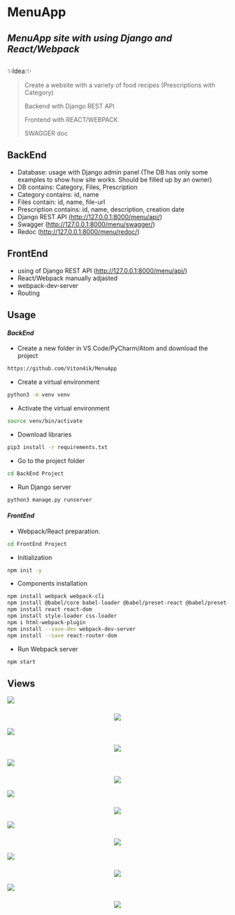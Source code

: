 # MenuApp

## _MenuApp site with using Django and React/Webpack_

##
✨Idea:✨
> Create a website with a variety of food recipes (Prescriptions with Category)
> 
> Backend with Django REST API
>
> Frontend with REACT/WEBPACK 
>
> SWAGGER doc
>

## BackEnd

- Database: usage with Django admin panel (The DB has only some examples to show how site works. Should be filled up by an owner) 
- DB contains: Category, Files, Prescription
- Category contains: id, name
- Files contain: id, name, file-url
- Prescription contains: id, name, description, creation date
- Django REST API (http://127.0.0.1:8000/menu/api/)
- Swagger (http://127.0.0.1:8000/menu/swagger/)
- Redoc   (http://127.0.0.1:8000/menu/redoc/)

## FrontEnd

- using of Django REST API (http://127.0.0.1:8000/menu/api/)
- React/Webpack manually adjasted
- webpack-dev-server
- Routing

## Usage
#### _BackEnd_

- Create a new folder in VS Code/PyCharm/Atom and download the project

```sh
https://github.com/Viton4ik/MenuApp
```
- Create a virtual environment

```sh
python3 -m venv venv
```
- Activate the virtual environment

```sh
source venv/bin/activate
```
- Download libraries

```sh
pip3 install -r requirements.txt
```
- Go to the project folder

```sh
cd BackEnd Project
```
- Run Django server

```sh
python3 manage.py runserver
```
#### _FrontEnd_

- Webpack/React preparation. 

```sh
cd FrontEnd Project
```
- Initialization 

```sh
npm init -y
```
- Components installation 

```sh
npm install webpack webpack-cli
npm install @babel/core babel-loader @babel/preset-react @babel/preset-env
npm install react react-dom
npm install style-loader css-loader
npm i html-webpack-plugin
npm install --save-dev webpack-dev-server
npm install --save react-router-dom
```
- Run Webpack server

```sh
npm start
```
## Views

<img src="https://img.shields.io/static/v1?label=1&message=REST API&color=9cf"/>
<h3 align="center"><img src="https://github.com/Viton4ik/MenuApp/blob/master/BackEnd/MenuApp/media/pictures/REST.png"/></h3> 

<img src="https://img.shields.io/static/v1?label=2&message=SWAGGER&color=9cf"/>
<h3 align="center"><img src="https://github.com/Viton4ik/MenuApp/blob/master/BackEnd/MenuApp/media/pictures/SWAGGER.png"/></h3> 

<img src="https://img.shields.io/static/v1?label=3&message=REDOC&color=9cf"/>
<h3 align="center"><img src="https://github.com/Viton4ik/MenuApp/blob/master/BackEnd/MenuApp/media/pictures/REDOC.png"/></h3> 

<img src="https://img.shields.io/static/v1?label=4&message=MainPage&color=9cf"/>
<h3 align="center"><img src="https://github.com/Viton4ik/MenuApp/blob/master/BackEnd/MenuApp/media/pictures/MainPage.png"/></h3> 

<img src="https://img.shields.io/static/v1?label=5&message=Categories&color=9cf"/>
<h3 align="center"><img src="https://github.com/Viton4ik/MenuApp/blob/master/BackEnd/MenuApp/media/pictures/Category.png"/></h3> 

<img src="https://img.shields.io/static/v1?label=6&message=All Prescriptions&color=9cf"/>
<h3 align="center"><img src="https://github.com/Viton4ik/MenuApp/blob/master/BackEnd/MenuApp/media/pictures/PrescriptionsAll.png"/></h3> 

<img src="https://img.shields.io/static/v1?label=7&message=Prescription&color=9cf"/>
<h3 align="center"><img src="https://github.com/Viton4ik/MenuApp/blob/master/BackEnd/MenuApp/media/pictures/Prescription.png"/></h3> 


